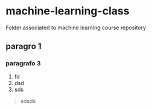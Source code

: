 # machine-learning-class
Folder associated to machine learning course repository

## paragro 1

### paragrafo 3


1. fd
2. dsd
3. sds

> sdsds

